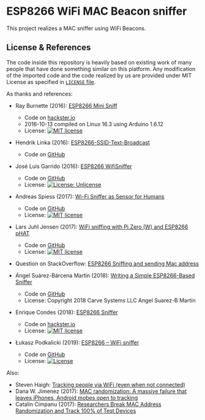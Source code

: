 # ESP8266 WiFi MAC Beacon sniffer

This project realizes a MAC sniffer using WiFi Beacons.

## License & References

The code inside this repository is heavily based on existing work of many people that have done something similar on this platform.
Any modification of the imported code and the code realized by us are provided under MIT License as specified in [`LICENSE` file](./LICENSE).

As thanks and references:

  - Ray Burnette (2016):
    [ESP8266 Mini Sniff](https://www.hackster.io/rayburne/esp8266-mini-sniff-f6b93a)
    
    - Code on [hackster.io](https://halckemy.s3.amazonaws.com/uploads/attachments/209627/ESP8266_Min-Sniff.zip)
    - 2016-10-13 compiled on Linux 16.3 using Arduino 1.6.12
    - License: [![MIT license](https://img.shields.io/badge/License-MIT-blue.svg)](https://lbesson.mit-license.org/)
  
  - Hendrik Linka (2016):
    [ESP8266-SSID-Text-Broadcast](https://hackaday.io/project/12863-esp8266-ssid-text-broadcast)

    - Code on [GitHub](https://github.com/H-LK/ESP8266-SSID-Text-Broadcast)
  
  - José Luis Garrido (2016):
    [ESP8266 WifiSniffer](https://github.com/kalanda/esp8266-sniffer/blob/master/README.md)
    
    - Code on [GitHub](https://github.com/kalanda/esp8266-sniffer)
    - License:  [![License: Unlicense](https://img.shields.io/badge/license-Unlicense-blue.svg)](http://unlicense.org/)
  
  - Andreas Spiess (2017):
    [Wi-Fi Sniffer as Sensor for Humans](https://youtu.be/fmhjtzmLrg8)
    
    - Code on [GitHub](https://github.com/SensorsIot/Wi-Fi-Sniffer-as-a-Human-detector)
    - License: [![MIT license](https://img.shields.io/badge/License-MIT-blue.svg)](https://lbesson.mit-license.org/)
  
  - Lars Juhl Jensen (2017):
    [WiFi sniffing with Pi Zero (W) and ESP8266 pHAT](https://forums.pimoroni.com/t/wifi-sniffing-with-pi-zero-w-and-esp8266-phat/4476)

    - Code on [GitHub](https://github.com/larsjuhljensen/phatsniffer/tree/master/esp8266)
    - License: [![MIT license](https://img.shields.io/badge/License-MIT-blue.svg)](https://lbesson.mit-license.org/)
  
  - Question on StackOverflow:
    [ESP8266 Sniffing and sending Mac address](https://stackoverflow.com/questions/45089986/esp8266-sniffing-and-sending-mac-address)
  
  - Ángel Suárez-Bárcena Martín (2018):
    [Writing a Simple ESP8266-Based Sniffer](https://carvesystems.com/news/writing-a-simple-esp8266-based-sniffer/)

    - Code on [GitHub](https://github.com/n0w/esp8266-simple-sniffer)
    - License: Copyright 2018 Carve Systems LLC Angel Suarez-B Martin
  
  - Enrique Condes (2018):
    [ESP8266 Sniffer](https://www.hackster.io/kosme/esp8266-sniffer-9e4770)

    - Code on [hackster.io](https://halckemy.s3.amazonaws.com/uploads/attachments/611796/MACSniff.zip)
    - License: [![MIT license](https://img.shields.io/badge/License-MIT-blue.svg)](https://lbesson.mit-license.org/)
  
  - Łukasz Podkalicki (2019):
    [ESP8266 – WiFi sniffer](https://blog.podkalicki.com/esp8266-wifi-sniffer/)

    - Code on [GitHub](https://github.com/lpodkalicki/blog/tree/master/esp8266/016_wifi_sniffer)
    - License: [![License](https://img.shields.io/badge/License-BSD%203--Clause-blue.svg)](https://opensource.org/licenses/BSD-3-Clause)
  
Also:

  - Steven Haigh:
    [Tracking people via WiFi (even when not connected)](https://www.crc.id.au/tracking-people-via-wifi-even-when-not-connected/)
  - Dana W. Jimenez (2017):
    [MAC randomization: A massive failure that leaves iPhones, Android mobes open to tracking](https://www.airsassociation.org/airs-articles/item/19456-mac-randomization-a-massive-failure-that-leaves-iphones-android-mobes-open-to-tracking)
  - Catalin Cimpanu (2017):
    [Researchers Break MAC Address Randomization and Track 100% of Test Devices](https://www.bleepingcomputer.com/news/security/researchers-break-mac-address-randomization-and-track-100-percent-of-test-devices/)
